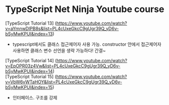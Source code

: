 # TypeScript Net Ninja Youtube course

[TypeScript Tutorial 13] (https://www.youtube.com/watch?v=aYmnwDlPB8s&list=PL4cUxeGkcC9gUgr39Q_yD6v-bSyMwKPUI&index=13)  
- typescript에서도 클래스 접근제어자 사용 가능. constructor 안에서 접근제어자 사용하면 클래스 변수 선언을 생략 가능하다! 간결~  

[TypeScript Tutorial 14] (https://www.youtube.com/watch?v=EpOPR03z4Vw&list=PL4cUxeGkcC9gUgr39Q_yD6v-bSyMwKPUI&index=14)  
[TypeScript Tutorial 15] (https://www.youtube.com/watch?v=VbW6vWTaHOY&list=PL4cUxeGkcC9gUgr39Q_yD6v-bSyMwKPUI&index=15)  
- 인터페이스. 구조를 강제
